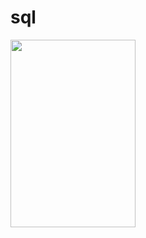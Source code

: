# sql
<img src="https://github.com/newebook/sql/blob/main/SQL%20FOR%20BEG%C4%B1nner.png" width="200" height="300" />
